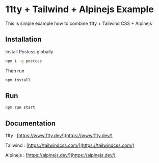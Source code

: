 # 11ty + Tailwind + Alpinejs Example

This is simple example how to combine 11ty + Tailwind CSS + Alpinejs

## Installation

Install Postcss globally

```bash
npm i -g postcss
```

Then run

```bash
npm install
```

## Run

```bash
npm run start
```

## Documentation

11ty : [https://www.11ty.dev/](https://www.11ty.dev/)

Tailwind : [https://tailwindcss.com/](https://tailwindcss.com/)

Alpinejs : [https://alpinejs.dev/](https://alpinejs.dev/)
